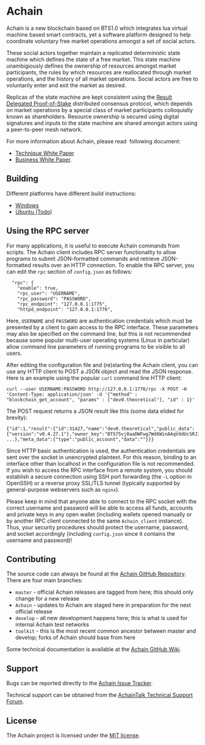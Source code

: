 Achain
=========
Achain is a new blockchain based on BTS1.0 which integrates lua virtual machine based smart contracts, yet a software platform designed to help coordinate voluntary free market operations amongst a set of social actors.

These social actors together maintain a replicated deterministic state machine which defines the state of a free market. This state machine unambigiously defines the ownership of resources amongst market participants, the rules by which resources are reallocated through market operations, and the history of all market operations. Social actors are free to voluntarily enter and exit the market as desired.

Replicas of the state machine are kept consistent using the [Result Delegated Proof-of-Stake](https://bitshares.org/technology/delegated-proof-of-stake-consensus/) distributed consensus protocol, which depends on market operations by a special class of market participants colloquially known as shareholders. Resource ownership is secured using digital signatures and inputs to the state machine are shared amongst actors using a peer-to-peer mesh network.

For more information about Achain, please read  following document:
* [Technique White Paper](https://www.achain.com/Achain_tech_white_paper.pdf) 
* [Business White Paper](https://www.achain.com/Achain_business_white_paper.pdf).

Building
--------
Different platforms have different build instructions:
* [Windows](https://github.com/Achain-Dev/Achain/blob/master/BUILD_WIN32.md)
* [Ubuntu (Todo)](https://github.com/Achain-Dev/Achain/blob/master/BUILD_UBUNTU.md)


Using the RPC server
--------------------

For many applications, it is useful to execute Achain commands from scripts.  The Achain client includes RPC server functionality to allow programs to submit JSON-formatted commands and retrieve JSON-formatted results over an HTTP connection.  To enable the RPC server, you can edit the `rpc` section of `config.json` as follows:

      "rpc": {
        "enable": true,
        "rpc_user": "USERNAME",
        "rpc_password": "PASSWORD",
        "rpc_endpoint": "127.0.0.1:1775",
        "httpd_endpoint": "127.0.0.1:1776",

Here, `USERNAME` and `PASSWORD` are authentication credentials which must be presented by a client to gain access to the RPC interface.  These parameters may also be specified on the command line, but this is not recommended because some popular multi-user operating systems (Linux in particular) allow command line parameters of running programs to be visible to all users.

After editing the configuration file and (re)starting the Achain client, you can use any HTTP client to POST a JSON object and read the JSON response.  Here is an example using the popular `curl` command line HTTP client:

    curl --user USERNAME:PASSWORD http://127.0.0.1:1776/rpc -X POST -H 'Content-Type: application/json' -d '{"method" : "blockchain_get_account", "params" : ["dev0.theoretical"], "id" : 1}'

The POST request returns a JSON result like this (some data elided for brevity):

    {"id":1,"result":{"id":31427,"name":"dev0.theoretical","public_data":{"version":"v0.4.27.1"},"owner_key":"BTS75vj8aaDWFwg7Wd6WinAAqVddUcSRJ1hSMDNayLAbCuxsmoQTf", ...},"meta_data":{"type":"public_account","data":""}}}

Since HTTP basic authentication is used, the authentication credentials are sent over the socket in unencrypted plaintext.
For this reason, binding to an interface other than localhost in the configuration file is not recommended.
If you wish to access the RPC interface from a remote system, you should establish a secure connection using SSH port forwarding (the `-L` option in OpenSSH) or a reverse proxy SSL/TLS tunnel (typically supported by general-purpose webservers such as `nginx`).

Please keep in mind that anyone able to connect to the RPC socket with the correct username and password will be able to access all funds, accounts and private keys in any open wallet (including wallets opened manually or by another RPC client connected to the same `Achain_client` instance).
Thus, your security procedures should protect the username, password, and socket accordingly (including `config.json` since it contains the username and password)!

Contributing
------------
The source code can always be found at the [Achain GitHub Repository](https://github.com/Achain-Dev/Achain). There are four main branches:
- `master` - official Achain releases are tagged from here; this should only change for a new release
- `Achain` - updates to Achain are staged here in preparation for the next official release
- `develop` - all new development happens here; this is what is used for internal Achain test networks
- `toolkit` - this is the most recent common ancestor between master and develop; forks of Achain should base from here

Some technical documentation is available at the [Achain GitHub Wiki](https://github.com/Achain-Dev/Achain/wiki).

Support
-------
Bugs can be reported directly to the [Achain Issue Tracker](https://github.com/Achain-Dev/Achain/issues).

Technical support can be obtained from the [AchainTalk Technical Support Forum](https://Achaintalk.org/index.php?board=45.0).

License
------

The Achain project is licensed under the [MIT license](LICENSE).
